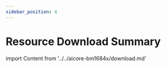 ```yaml
---
sidebar_position: 4
---
```


# Resource Download Summary

import Content from '../../aicore-bm1684x/download.md'

<Content />
